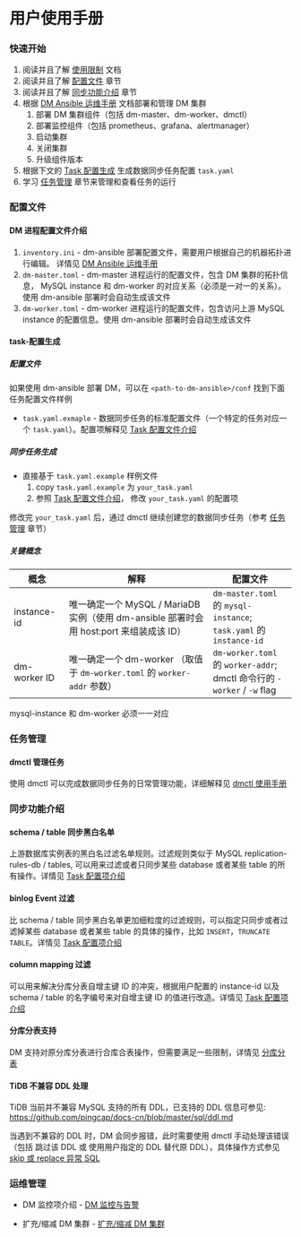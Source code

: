 用户使用手册
===

### 快速开始

1. 阅读并且了解 [使用限制](./restrictions.md) 文档
2. 阅读并且了解 [配置文件](#配置文件) 章节
3. 阅读并且了解 [同步功能介绍](#同步功能介绍) 章节
4. 根据 [DM Ansible 运维手册](./maintenance/dm-ansible.md) 文档部署和管理 DM 集群
    1. 部署 DM 集群组件（包括 dm-master、dm-worker、dmctl）
    2. 部署监控组件（包括 prometheus、grafana、alertmanager）
    3. 启动集群
    4. 关闭集群
    5. 升级组件版本
5. 根据下文的 [Task 配置生成](#task-配置生成) 生成数据同步任务配置 `task.yaml`
6. 学习 [任务管理](#任务管理) 章节来管理和查看任务的运行


### 配置文件

#### DM 进程配置文件介绍

1. `inventory.ini` - dm-ansible 部署配置文件，需要用户根据自己的机器拓扑进行编辑。 详情见 [DM Ansible 运维手册](./maintenance/dm-ansible.md)
2. `dm-master.toml` - dm-master 进程运行的配置文件，包含 DM 集群的拓扑信息， MySQL instance 和 dm-worker 的对应关系（必须是一对一的关系）。使用 dm-ansible 部署时会自动生成该文件
3. `dm-worker.toml` - dm-worker 进程运行的配置文件，包含访问上游 MySQL instance 的配置信息。使用 dm-ansible 部署时会自动生成该文件

#### task-配置生成

##### 配置文件

如果使用 dm-ansible 部署 DM，可以在 `<path-to-dm-ansible>/conf` 找到下面任务配置文件样例

- `task.yaml.exmaple` -  数据同步任务的标准配置文件（一个特定的任务对应一个 `task.yaml`）。配置项解释见 [Task 配置文件介绍](./configuration/configuration.md)

##### 同步任务生成

- 直接基于 `task.yaml.example` 样例文件
    1. copy `task.yaml.example` 为 `your_task.yaml`
    2. 参照 [Task 配置文件介绍](./configuration/configuration.md)， 修改 `your_task.yaml` 的配置项

修改完 `your_task.yaml` 后，通过 dmctl 继续创建您的数据同步任务（参考 [任务管理](#任务管理) 章节）

##### 关键概念

| 概念         | 解释                                                         | 配置文件                                                     |
| ------------ | ------------------------------------------------------------ | ------------------------------------------------------------ |
| instance-id  | 唯一确定一个 MySQL / MariaDB 实例（使用 dm-ansible 部署时会用 host:port 来组装成该 ID） | `dm-master.toml` 的 `mysql-instance`;<br> `task.yaml` 的 `instance-id` |
| dm-worker ID | 唯一确定一个 dm-worker （取值于 `dm-worker.toml` 的 `worker-addr` 参数） | `dm-worker.toml` 的 `worker-addr`;<br> dmctl 命令行的 `-worker` / `-w` flag  |

mysql-instance 和 dm-worker 必须一一对应


### 任务管理

#### dmctl 管理任务

使用 dmctl 可以完成数据同步任务的日常管理功能，详细解释见 [dmctl 使用手册](./task-handling/dmctl-manual.md)


### 同步功能介绍

#### schema / table 同步黑白名单

上游数据库实例表的黑白名过滤名单规则。过滤规则类似于 MySQL replication-rules-db / tables, 可以用来过滤或者只同步某些 database 或者某些 table 的所有操作。详情见 [Task 配置项介绍](./configuration/argument-explanation.md)

#### binlog Event 过滤

比 schema / table 同步黑白名单更加细粒度的过滤规则，可以指定只同步或者过滤掉某些 database 或者某些 table 的具体的操作，比如 `INSERT`，`TRUNCATE TABLE`。详情见 [Task 配置项介绍](./configuration/argument-explanation.md)

#### column mapping 过滤

可以用来解决分库分表自增主键 ID 的冲突，根据用户配置的 instance-id 以及 schema / table 的名字编号来对自增主键 ID 的值进行改造。详情见 [Task 配置项介绍](./configuration/argument-explanation.md)

#### 分库分表支持

DM 支持对原分库分表进行合库合表操作，但需要满足一些限制，详情见 [分库分表](shard-table)

####  TiDB 不兼容 DDL 处理

TiDB 当前并不兼容 MySQL 支持的所有 DDL，已支持的 DDL 信息可参见: <https://github.com/pingcap/docs-cn/blob/master/sql/ddl.md>

当遇到不兼容的 DDL 时，DM 会同步报错，此时需要使用 dmctl 手动处理该错误（包括 跳过该 DDL 或 使用用户指定的 DDL 替代原 DDL），具体操作方式参见 [skip 或 replace 异常 SQL](./troubleshoot/skip-replace-sqls.md)

### 运维管理

- DM 监控项介绍 - [DM 监控与告警](./maintenance/metrics-alert.md)

- 扩充/缩减 DM 集群 - [扩充/缩减 DM 集群](./maintenance/scale-out.md)
